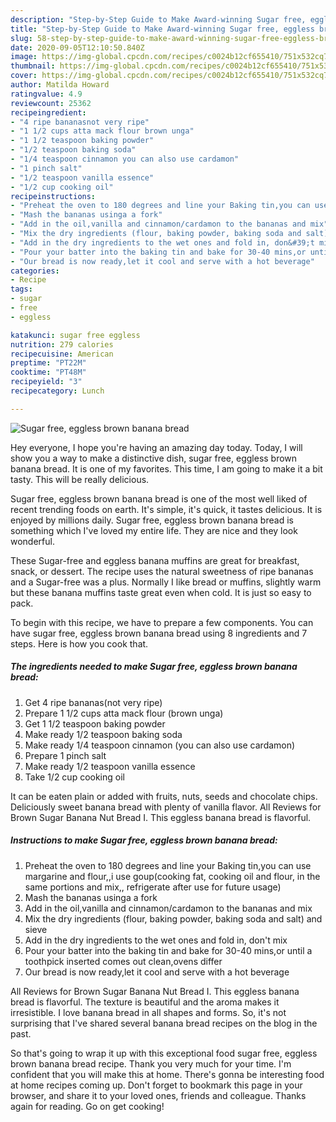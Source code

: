 ```yaml
---
description: "Step-by-Step Guide to Make Award-winning Sugar free, eggless brown banana bread"
title: "Step-by-Step Guide to Make Award-winning Sugar free, eggless brown banana bread"
slug: 58-step-by-step-guide-to-make-award-winning-sugar-free-eggless-brown-banana-bread
date: 2020-09-05T12:10:50.840Z
image: https://img-global.cpcdn.com/recipes/c0024b12cf655410/751x532cq70/sugar-free-eggless-brown-banana-bread-recipe-main-photo.jpg
thumbnail: https://img-global.cpcdn.com/recipes/c0024b12cf655410/751x532cq70/sugar-free-eggless-brown-banana-bread-recipe-main-photo.jpg
cover: https://img-global.cpcdn.com/recipes/c0024b12cf655410/751x532cq70/sugar-free-eggless-brown-banana-bread-recipe-main-photo.jpg
author: Matilda Howard
ratingvalue: 4.9
reviewcount: 25362
recipeingredient:
- "4 ripe bananasnot very ripe"
- "1 1/2 cups atta mack flour brown unga"
- "1 1/2 teaspoon baking powder"
- "1/2 teaspoon baking soda"
- "1/4 teaspoon cinnamon you can also use cardamon"
- "1 pinch salt"
- "1/2 teaspoon vanilla essence"
- "1/2 cup cooking oil"
recipeinstructions:
- "Preheat the oven to 180 degrees and line your Baking tin,you can use margarine and flour,,i use goup(cooking fat, cooking oil and flour, in the same portions and mix,, refrigerate after use for future usage)"
- "Mash the bananas usinga a fork"
- "Add in the oil,vanilla and cinnamon/cardamon to the bananas and mix"
- "Mix the dry ingredients (flour, baking powder, baking soda and salt) and sieve"
- "Add in the dry ingredients to the wet ones and fold in, don&#39;t mix"
- "Pour your batter into the baking tin and bake for 30-40 mins,or until a toothpick inserted comes out clean,ovens differ"
- "Our bread is now ready,let it cool and serve with a hot beverage"
categories:
- Recipe
tags:
- sugar
- free
- eggless

katakunci: sugar free eggless 
nutrition: 279 calories
recipecuisine: American
preptime: "PT22M"
cooktime: "PT48M"
recipeyield: "3"
recipecategory: Lunch

---
```



![Sugar free, eggless brown banana bread](https://img-global.cpcdn.com/recipes/c0024b12cf655410/751x532cq70/sugar-free-eggless-brown-banana-bread-recipe-main-photo.jpg)

Hey everyone, I hope you're having an amazing day today. Today, I will show you a way to make a distinctive dish, sugar free, eggless brown banana bread. It is one of my favorites. This time, I am going to make it a bit tasty. This will be really delicious.

Sugar free, eggless brown banana bread is one of the most well liked of recent trending foods on earth. It's simple, it's quick, it tastes delicious. It is enjoyed by millions daily. Sugar free, eggless brown banana bread is something which I've loved my entire life. They are nice and they look wonderful.

These Sugar-free and eggless banana muffins are great for breakfast, snack, or dessert. The recipe uses the natural sweetness of ripe bananas and a Sugar-free was a plus. Normally I like bread or muffins, slightly warm but these banana muffins taste great even when cold. It is just so easy to pack.


To begin with this recipe, we have to prepare a few components. You can have sugar free, eggless brown banana bread using 8 ingredients and 7 steps. Here is how you cook that.

<!--inarticleads1-->

##### The ingredients needed to make Sugar free, eggless brown banana bread:

1. Get 4 ripe bananas(not very ripe)
1. Prepare 1 1/2 cups atta mack flour (brown unga)
1. Get 1 1/2 teaspoon baking powder
1. Make ready 1/2 teaspoon baking soda
1. Make ready 1/4 teaspoon cinnamon (you can also use cardamon)
1. Prepare 1 pinch salt
1. Make ready 1/2 teaspoon vanilla essence
1. Take 1/2 cup cooking oil


It can be eaten plain or added with fruits, nuts, seeds and chocolate chips. Deliciously sweet banana bread with plenty of vanilla flavor. All Reviews for Brown Sugar Banana Nut Bread I. This eggless banana bread is flavorful. 

<!--inarticleads2-->

##### Instructions to make Sugar free, eggless brown banana bread:

1. Preheat the oven to 180 degrees and line your Baking tin,you can use margarine and flour,,i use goup(cooking fat, cooking oil and flour, in the same portions and mix,, refrigerate after use for future usage)
1. Mash the bananas usinga a fork
1. Add in the oil,vanilla and cinnamon/cardamon to the bananas and mix
1. Mix the dry ingredients (flour, baking powder, baking soda and salt) and sieve
1. Add in the dry ingredients to the wet ones and fold in, don&#39;t mix
1. Pour your batter into the baking tin and bake for 30-40 mins,or until a toothpick inserted comes out clean,ovens differ
1. Our bread is now ready,let it cool and serve with a hot beverage


All Reviews for Brown Sugar Banana Nut Bread I. This eggless banana bread is flavorful. The texture is beautiful and the aroma makes it irresistible. I love banana bread in all shapes and forms. So, it&#39;s not surprising that I&#39;ve shared several banana bread recipes on the blog in the past. 

So that's going to wrap it up with this exceptional food sugar free, eggless brown banana bread recipe. Thank you very much for your time. I'm confident that you will make this at home. There's gonna be interesting food at home recipes coming up. Don't forget to bookmark this page in your browser, and share it to your loved ones, friends and colleague. Thanks again for reading. Go on get cooking!
